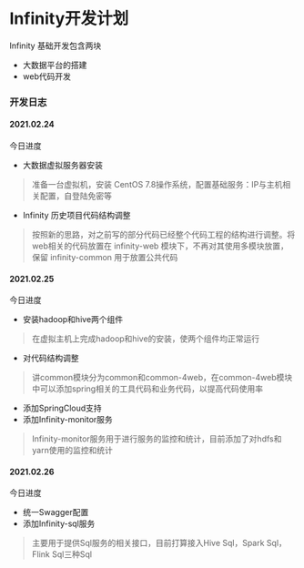 # Infinity开发计划

Infinity 基础开发包含两块

* 大数据平台的搭建
* web代码开发

### 开发日志



#### 2021.02.24

今日进度

* 大数据虚拟服务器安装

> 准备一台虚拟机，安装 CentOS 7.8操作系统，配置基础服务：IP与主机相关配置，自登陆免密等

* Infinity 历史项目代码结构调整

> 按照新的思路，对之前写的部分代码已经整个代码工程的结构进行调整。将web相关的代码放置在 infinity-web 模块下，不再对其使用多模块放置，保留 infinity-common 用于放置公共代码

#### 2021.02.25

今日进度

* 安装hadoop和hive两个组件

> 在虚拟主机上完成hadoop和hive的安装，使两个组件均正常运行

* 对代码结构调整

> 讲common模块分为common和common-4web，在common-4web模块中可以添加spring相关的工具代码和业务代码，以提高代码使用率

* 添加SpringCloud支持
* 添加Infinity-monitor服务

> Infinity-monitor服务用于进行服务的监控和统计，目前添加了对hdfs和yarn使用的监控和统计

#### 2021.02.26

今日进度

* 统一Swagger配置
* 添加Infinity-sql服务

> 主要用于提供Sql服务的相关接口，目前打算接入Hive Sql，Spark Sql，Flink Sql三种Sql
